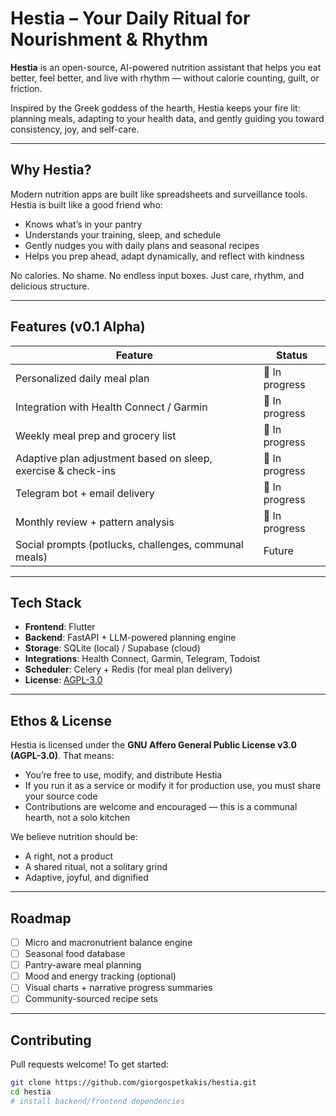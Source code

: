 # Hestia – Your Daily Ritual for Nourishment & Rhythm

**Hestia** is an open-source, AI-powered nutrition assistant that helps you eat better, feel better, and live with rhythm — without calorie counting, guilt, or friction.

Inspired by the Greek goddess of the hearth, Hestia keeps your fire lit: planning meals, adapting to your health data, and gently guiding you toward consistency, joy, and self-care.

---

## Why Hestia?

Modern nutrition apps are built like spreadsheets and surveillance tools. Hestia is built like a good friend who:

- Knows what’s in your pantry
- Understands your training, sleep, and schedule
- Gently nudges you with daily plans and seasonal recipes
- Helps you prep ahead, adapt dynamically, and reflect with kindness

No calories. No shame. No endless input boxes. Just care, rhythm, and delicious structure.

---

## Features (v0.1 Alpha)

| Feature | Status |
|--------|--------|
| Personalized daily meal plan | 🔄 In progress |
| Integration with Health Connect / Garmin | 🔄 In progress |
| Weekly meal prep and grocery list | 🔄 In progress |
| Adaptive plan adjustment based on sleep, exercise & check-ins | 🔄 In progress |
| Telegram bot + email delivery | 🔄 In progress |
| Monthly review + pattern analysis | 🔄 In progress |
| Social prompts (potlucks, challenges, communal meals) | Future |

---

## Tech Stack

- **Frontend**: Flutter
- **Backend**: FastAPI + LLM-powered planning engine
- **Storage**: SQLite (local) / Supabase (cloud)
- **Integrations**: Health Connect, Garmin, Telegram, Todoist
- **Scheduler**: Celery + Redis (for meal plan delivery)
- **License**: [AGPL-3.0](./LICENSE)

---

## Ethos & License

Hestia is licensed under the **GNU Affero General Public License v3.0 (AGPL-3.0)**. That means:

- You’re free to use, modify, and distribute Hestia
- If you run it as a service or modify it for production use, you must share your source code
- Contributions are welcome and encouraged — this is a communal hearth, not a solo kitchen

We believe nutrition should be:

- A right, not a product
- A shared ritual, not a solitary grind
- Adaptive, joyful, and dignified

---

## Roadmap

- [ ] Micro and macronutrient balance engine
- [ ] Seasonal food database
- [ ] Pantry-aware meal planning
- [ ] Mood and energy tracking (optional)
- [ ] Visual charts + narrative progress summaries
- [ ] Community-sourced recipe sets

---

## Contributing

Pull requests welcome! To get started:

```bash
git clone https://github.com/giorgospetkakis/hestia.git
cd hestia
# install backend/frontend dependencies
